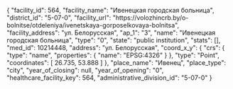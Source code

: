 {
    "facility_id": 564,
    "facility_name": "Ивенецкая городская больница",
    "district_id": "5-07-0",
    "facility_url": "https:\/\/volozhincrb.by\/o-bolnitse\/otdeleniya\/ivenetskaya-gorposelkovaya-bolnitsa",
    "facility_address": "ул. Белорусская",
    "ap_1": "3",
    "name": "Ивенецкая городская больница",
    "type": "0",
    "state": "public institution",
    "stats": [],
    "med_id": 10214448,
    "address": "ул. Белорусская",
    "coord_x_y": {
        "crs": {
            "type": "name",
            "properties": {
                "name": "EPSG:4326"
            }
        },
        "type": "Point",
        "coordinates": [
            26.735,
            53.888
        ]
    },
    "place_name": "Ивенец",
    "place_type": "city",
    "year_of_closing": null,
    "year_of_opening": "0",
    "healthcare_facility_key": 564,
    "administrative_division_id": "5-07-0"
}